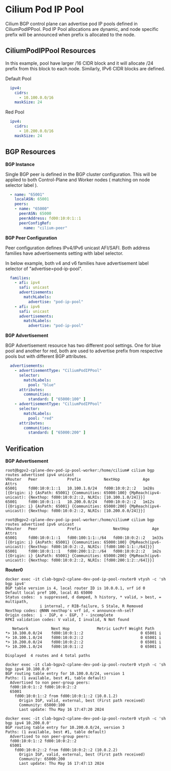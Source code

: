 Cilium Pod IP Pool
==================

Cilium BGP control plane can advertise pod IP pools defined in CiliumPodIPPool. Pod IP Pool allocations are dynamic, and node specific prefix will be announced when prefix is allocated to the node.

CiliumPodIPPool Resources
-------------------------
In this example, pool have larger /16 CIDR block and it will allocate /24 prefix from this block to each node. Similarly, IPv6 CIDR blocks are defined.

Default Pool
```yaml
  ipv4:
    cidrs:
      - 10.100.0.0/16
    maskSize: 24
```

Red Pool
```yaml
  ipv4:
    cidrs:
      - 10.200.0.0/16
    maskSize: 24
```

BGP Resources
-------------

**BGP Instance**

Single BGP peer is defined in the BGP cluster configuration. This will be applied to both Control-Plane and Worker nodes ( matching on node selector label ).

```yaml
  - name: "65001"
    localASN: 65001
    peers:
    - name: "65000"
      peerASN: 65000
      peerAddress: fd00:10:0:1::1
      peerConfigRef:
        name: "cilium-peer"
```

**BGP Peer Configuration**

Peer configuration defines IPv4/IPv6 unicast AFI/SAFI. Both address families have advertisements setting with label selector. 

In below example, both v4 and v6 families have advertisement label selector of "advertise=pod-ip-pool". 

```yaml
  families:
    - afi: ipv4
      safi: unicast
      advertisements:
        matchLabels:
          advertise: "pod-ip-pool"
    - afi: ipv6
      safi: unicast
      advertisements:
        matchLabels:
          advertise: "pod-ip-pool"
```

**BGP Advertisement**

BGP Advertisement resource has two different pool settings. One for blue pool and another for red, both are used to advertise prefix from respective
pools but with different BGP attributes.

```yaml
  advertisements:
    - advertisementType: "CiliumPodIPPool"
      selector:
        matchLabels:
          pool: "blue"
      attributes:
        communities:
          standard: [ "65000:100" ]
    - advertisementType: "CiliumPodIPPool"
      selector:
        matchLabels:
          pool: "red"
      attributes:
        communities:
          standard: [ "65000:200" ]
```

Verification
------------

**BGP Advertisement**

```
root@bgpv2-cplane-dev-pod-ip-pool-worker:/home/cilium# cilium bgp routes advertised ipv4 unicast
VRouter   Peer             Prefix          NextHop          Age     Attrs
65001     fd00:10:0:1::1   10.100.1.0/24   fd00:10:0:2::2   1m28s   [{Origin: i} {AsPath: 65001} {Communities: 65000:100} {MpReach(ipv4-unicast): {Nexthop: fd00:10:0:2::2, NLRIs: [10.100.1.0/24]}}]
65001     fd00:10:0:1::1   10.200.0.0/24   fd00:10:0:2::2   1m12s   [{Origin: i} {AsPath: 65001} {Communities: 65000:200} {MpReach(ipv4-unicast): {Nexthop: fd00:10:0:2::2, NLRIs: [10.200.0.0/24]}}]

root@bgpv2-cplane-dev-pod-ip-pool-worker:/home/cilium# cilium bgp routes advertised ipv6 unicast
VRouter   Peer             Prefix              NextHop          Age     Attrs
65001     fd00:10:0:1::1   fd00:100:1:1::/64   fd00:10:0:2::2   1m33s   [{Origin: i} {AsPath: 65001} {Communities: 65000:100} {MpReach(ipv6-unicast): {Nexthop: fd00:10:0:2::2, NLRIs: [fd00:100:1:1::/64]}}]
65001     fd00:10:0:1::1   fd00:200:1:2::/64   fd00:10:0:2::2   1m2s    [{Origin: i} {AsPath: 65001} {Communities: 65000:200} {MpReach(ipv6-unicast): {Nexthop: fd00:10:0:2::2, NLRIs: [fd00:200:1:2::/64]}}]
```

**Router0**

```
docker exec -it clab-bgpv2-cplane-dev-pod-ip-pool-router0 vtysh -c 'sh bgp ipv4'
BGP table version is 4, local router ID is 10.0.0.1, vrf id 0
Default local pref 100, local AS 65000
Status codes:  s suppressed, d damped, h history, * valid, > best, = multipath,
               i internal, r RIB-failure, S Stale, R Removed
Nexthop codes: @NNN nexthop's vrf id, < announce-nh-self
Origin codes:  i - IGP, e - EGP, ? - incomplete
RPKI validation codes: V valid, I invalid, N Not found

   Network          Next Hop            Metric LocPrf Weight Path
*> 10.100.0.0/24    fd00:10:0:1::2                         0 65001 i
*> 10.100.1.0/24    fd00:10:0:2::2                         0 65001 i
*> 10.200.0.0/24    fd00:10:0:2::2                         0 65001 i
*> 10.200.1.0/24    fd00:10:0:1::2                         0 65001 i

Displayed  4 routes and 4 total paths

docker exec -it clab-bgpv2-cplane-dev-pod-ip-pool-router0 vtysh -c 'sh bgp ipv4 10.100.0.0'
BGP routing table entry for 10.100.0.0/24, version 1
Paths: (1 available, best #1, table default)
  Advertised to non peer-group peers:
  fd00:10:0:1::2 fd00:10:0:2::2
  65001
    fd00:10:0:1::2 from fd00:10:0:1::2 (10.0.1.2)
      Origin IGP, valid, external, best (First path received)
      Community: 65000:100
      Last update: Thu May 16 17:47:20 2024

docker exec -it clab-bgpv2-cplane-dev-pod-ip-pool-router0 vtysh -c 'sh bgp ipv4 10.200.0.0'
BGP routing table entry for 10.200.0.0/24, version 3
Paths: (1 available, best #1, table default)
  Advertised to non peer-group peers:
  fd00:10:0:1::2 fd00:10:0:2::2
  65001
    fd00:10:0:2::2 from fd00:10:0:2::2 (10.0.2.2)
      Origin IGP, valid, external, best (First path received)
      Community: 65000:200
      Last update: Thu May 16 17:47:13 2024
```